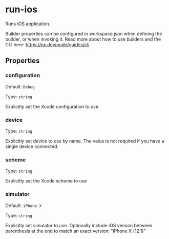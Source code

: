 # run-ios

Runs iOS application.

Builder properties can be configured in workspace.json when defining the builder, or when invoking it.
Read more about how to use builders and the CLI here: https://nx.dev/node/guides/cli.

## Properties

### configuration

Default: `Debug`

Type: `string`

Explicitly set the Xcode configuration to use

### device

Type: `string`

Explicitly set device to use by name. The value is not required if you have a single device connected.

### scheme

Type: `string`

Explicitly set the Xcode scheme to use

### simulator

Default: `iPhone X`

Type: `string`

Explicitly set simulator to use. Optionally include iOS version between parenthesis at the end to match an exact version: "iPhone X (12.1)"
